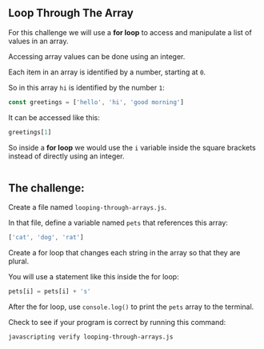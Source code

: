 ## Loop Through The Array

For this challenge we will use a **for loop** to access and manipulate a list of values in an array.

Accessing array values can be done using an integer.

Each item in an array is identified by a number, starting at `0`.

So in this array `hi` is identified by the number `1`:

```js
const greetings = ['hello', 'hi', 'good morning']
```

It can be accessed like this:

```js
greetings[1]
```

So inside a **for loop** we would use the `i` variable inside the square brackets instead of directly using an integer.

```

```



## The challenge:

Create a file named `looping-through-arrays.js`.

In that file, define a variable named `pets` that references this array:

```js
['cat', 'dog', 'rat']
```

Create a for loop that changes each string in the array so that they are plural.

You will use a statement like this inside the for loop:

```js
pets[i] = pets[i] + 's'
```

After the for loop, use `console.log()` to print the `pets` array to the terminal.

Check to see if your program is correct by running this command:

```bash
javascripting verify looping-through-arrays.js
```
